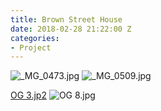 ```yaml
---
title: Brown Street House
date: 2018-02-28 21:22:00 Z
categories:
- Project
---
```




![_MG_0473.jpg](/uploads/_MG_0473.jpg) ![_MG_0509.jpg](/uploads/_MG_0509.jpg)

[OG 3.jp2](/uploads/OG%203.jp2)
![OG 8.jpg](/uploads/OG%208.jpg)